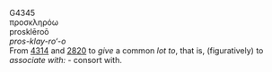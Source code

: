 G4345  
προσκληρόω  
prosklēroō  
*pros-klay-ro‘-o*  
From [4314](g4314) and [2820](g2820) to *give* a common *lot* *to*, that
is, (figuratively) to *associate* *with:* - consort with.  

